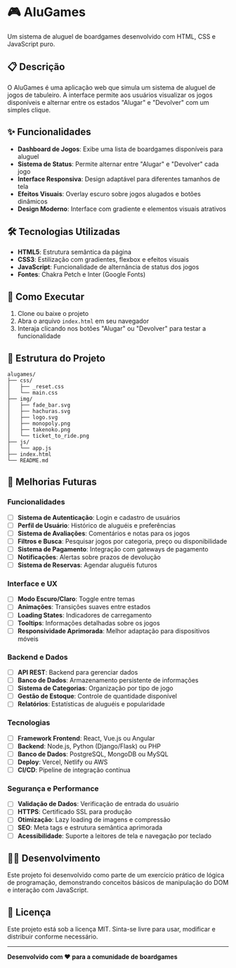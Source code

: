 # 🎮 AluGames

Um sistema de aluguel de boardgames desenvolvido com HTML, CSS e JavaScript puro.

## 📋 Descrição

O AluGames é uma aplicação web que simula um sistema de aluguel de jogos de tabuleiro. A interface permite aos usuários visualizar os jogos disponíveis e alternar entre os estados "Alugar" e "Devolver" com um simples clique.

## ✨ Funcionalidades

- **Dashboard de Jogos**: Exibe uma lista de boardgames disponíveis para aluguel
- **Sistema de Status**: Permite alternar entre "Alugar" e "Devolver" cada jogo
- **Interface Responsiva**: Design adaptável para diferentes tamanhos de tela
- **Efeitos Visuais**: Overlay escuro sobre jogos alugados e botões dinâmicos
- **Design Moderno**: Interface com gradiente e elementos visuais atrativos

## 🛠️ Tecnologias Utilizadas

- **HTML5**: Estrutura semântica da página
- **CSS3**: Estilização com gradientes, flexbox e efeitos visuais
- **JavaScript**: Funcionalidade de alternância de status dos jogos
- **Fontes**: Chakra Petch e Inter (Google Fonts)

## 🚀 Como Executar

1. Clone ou baixe o projeto
2. Abra o arquivo `index.html` em seu navegador
3. Interaja clicando nos botões "Alugar" ou "Devolver" para testar a funcionalidade

## 📁 Estrutura do Projeto

```
alugames/
├── css/
│   ├── _reset.css
│   └── main.css
├── img/
│   ├── fade_bar.svg
│   ├── hachuras.svg
│   ├── logo.svg
│   ├── monopoly.png
│   ├── takenoko.png
│   └── ticket_to_ride.png
├── js/
│   └── app.js
├── index.html
└── README.md
```

## 🎯 Melhorias Futuras

### Funcionalidades
- [ ] **Sistema de Autenticação**: Login e cadastro de usuários
- [ ] **Perfil de Usuário**: Histórico de aluguéis e preferências
- [ ] **Sistema de Avaliações**: Comentários e notas para os jogos
- [ ] **Filtros e Busca**: Pesquisar jogos por categoria, preço ou disponibilidade
- [ ] **Sistema de Pagamento**: Integração com gateways de pagamento
- [ ] **Notificações**: Alertas sobre prazos de devolução
- [ ] **Sistema de Reservas**: Agendar aluguéis futuros

### Interface e UX
- [ ] **Modo Escuro/Claro**: Toggle entre temas
- [ ] **Animações**: Transições suaves entre estados
- [ ] **Loading States**: Indicadores de carregamento
- [ ] **Tooltips**: Informações detalhadas sobre os jogos
- [ ] **Responsividade Aprimorada**: Melhor adaptação para dispositivos móveis

### Backend e Dados
- [ ] **API REST**: Backend para gerenciar dados
- [ ] **Banco de Dados**: Armazenamento persistente de informações
- [ ] **Sistema de Categorias**: Organização por tipo de jogo
- [ ] **Gestão de Estoque**: Controle de quantidade disponível
- [ ] **Relatórios**: Estatísticas de aluguéis e popularidade

### Tecnologias
- [ ] **Framework Frontend**: React, Vue.js ou Angular
- [ ] **Backend**: Node.js, Python (Django/Flask) ou PHP
- [ ] **Banco de Dados**: PostgreSQL, MongoDB ou MySQL
- [ ] **Deploy**: Vercel, Netlify ou AWS
- [ ] **CI/CD**: Pipeline de integração contínua

### Segurança e Performance
- [ ] **Validação de Dados**: Verificação de entrada do usuário
- [ ] **HTTPS**: Certificado SSL para produção
- [ ] **Otimização**: Lazy loading de imagens e compressão
- [ ] **SEO**: Meta tags e estrutura semântica aprimorada
- [ ] **Acessibilidade**: Suporte a leitores de tela e navegação por teclado

## 👨‍💻 Desenvolvimento

Este projeto foi desenvolvido como parte de um exercício prático de lógica de programação, demonstrando conceitos básicos de manipulação do DOM e interação com JavaScript.

## 📄 Licença

Este projeto está sob a licença MIT. Sinta-se livre para usar, modificar e distribuir conforme necessário.

---

**Desenvolvido com ❤️ para a comunidade de boardgames** 